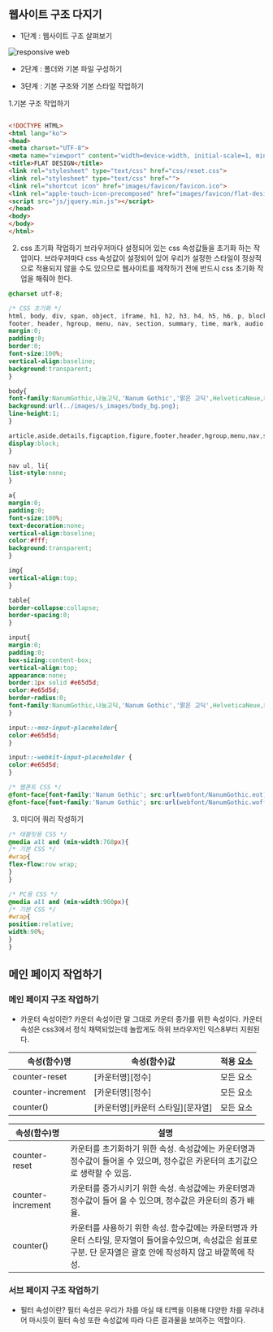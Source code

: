 ## 웹사이트 구조 다지기
- 1단계 : 웹사이트 구조 살펴보기

![responsive web](http://ssiso.net/cafe/_blog_image/design/34438/test_5.png)

- 2단계 : 폴더와 기본 파일 구성하기

- 3단계 : 기본 구조와 기본 스타일 작업하기

1.기본 구조 작업하기

```html

<!DOCTYPE HTML>
<html lang="ko">
<head>
<meta charset="UTF-8">
<meta name="viewport" content="width=device-width, initial-scale=1, minimum-scale=1, maximum-scale=1, user-scalable=no">
<title>FLAT DESIGN</title>
<link rel="stylesheet" type="text/css" href="css/reset.css">
<link rel="stylesheet" type="text/css" href="">
<link rel="shortcut icon" href="images/favicon/favicon.ico">
<link rel="apple-touch-icon-precomposed" href="images/favicon/flat-design-touch.png">
<script src="js/jquery.min.js"></script>
</head>
<body>
</body>
</html>

```

2.  css 초기화 작업하기
브라우저마다 설정되어 있는 css 속성값들을 초기화 하는 작업이다. 브라우저마다 css 속성값이 설정되어 있어
우리가 설정한 스타일이 정상적으로 적용되지 않을 수도 있으므로 웹사이트를 제작하기 전에 반드시 css 초기화 작업을 해줘야 한다.

```css
@charset utf-8;

/* CSS 초기화 */
html, body, div, span, object, iframe, h1, h2, h3, h4, h5, h6, p, blockquote, pre, abbr, address, cite, code, del, dfn, em, img, ins, kbd, q, samp, small, strong, sub, sup, var, b, i, dl, dt, dd, ol, ul, li, fieldset, form, label, legend, table, caption, tbody, tfoot, thead, tr, th, td, article, aside, canvas, details, figcaption, figure, 
footer, header, hgroup, menu, nav, section, summary, time, mark, audio, video{
margin:0;
padding:0;
border:0;
font-size:100%;
vertical-align:baseline;
background:transparent;
}

body{
font-family:NanumGothic,나눔고딕,'Nanum Gothic','맑은 고딕',HelveticaNeue,DroidSans,Sans-serif,Helvetica;
background:url(../images/s_images/body_bg.png);
line-height:1;
}

article,aside,details,figcaption,figure,footer,header,hgroup,menu,nav,section{ 
display:block;
}

nav ul, li{
list-style:none;
}

a{
margin:0;
padding:0;
font-size:100%;
text-decoration:none;
vertical-align:baseline;
color:#fff;
background:transparent;
}

img{
vertical-align:top;
}

table{
border-collapse:collapse;
border-spacing:0;
}

input{
margin:0;
padding:0;
box-sizing:content-box;
vertical-align:top;
appearance:none;
border:1px solid #e65d5d;
color:#e65d5d;
border-radius:0; 
font-family:NanumGothic,나눔고딕,'Nanum Gothic','맑은 고딕',HelveticaNeue,DroidSans,Sans-serif,Helvetica;
}

input::-moz-input-placeholder{
color:#e65d5d;
}

input::-webkit-input-placeholder {
color:#e65d5d;
}

/* 웹폰트 CSS */
@font-face{font-family:'Nanum Gothic'; src:url(webfont/NanumGothic.eot)}
@font-face{font-family:'Nanum Gothic'; src:url(webfont/NanumGothic.woff)}
```

3. 미디어 쿼리 작성하기

```css
/* 태블릿용 CSS */
@media all and (min-width:768px){
/* 기본 CSS */
#wrap{
flex-flow:row wrap;
}
}

/* PC용 CSS */
@media all and (min-width:960px){
/* 기본 CSS */
#wrap{
position:relative;
width:90%;
}
}
```

## 메인 페이지 작업하기
### 메인 페이지 구조 작업하기

- 카운터 속성이란?
카운터 속성이란 말 그대로 카운터 증가를 위한 속성이다. 카운터 속성은 css3에서 정식 채택되었는데
놀랍게도 하위 브라우저인 익스8부터 지원된다.

| 속성(함수)명 | 속성(함수)값 | 적용 요소 |
|----|-----|-------|
| counter-reset | [카운터명][정수] | 모든 요소 |
| counter-increment | [카운터명][정수] | 모든 요소 |
| counter() | [카운터명][카운터 스타일][문자열] | 모든 요소 |

| 속성(함수)명 | 설명 |
|----|-----|
| counter-reset | 카운터를 초기화하기 위한 속성. 속성값에는 카운터명과 정수값이 들어올 수 있으며, 정수값은 카운터의 초기값으로 생략할 수 있음. |
| counter-increment | 카운터를 증가시키기 위한 속성. 속성값에는 카운터명과 정수값이 들어 올 수 있으며, 정수값은 카운터의 증가 배율. |
| counter() | 카운터를 사용하기 위한 속성. 함수값에는 카운터명과 카운터 스타일, 문자열이 들어올수있으며, 속성값은 쉼표로 구분. 단 문자열은 괄호 안에 작성하지 않고 바깥쪽에 작성. |

### 서브 페이지 구조 작업하기

- 필터 속성이란?
필터 속성은 우리가 차를 마실 때 티백을 이용해 다양한 차를 우려내어 마시듯이 필터 속성 또한 속성값에 따라 다른 결과물을 보여주는 역할이다.






